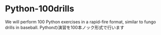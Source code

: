 # Python-100drills
We will perform 100 Python exercises in a rapid-fire format, similar to fungo drills in baseball.
Pythonの演習を100本ノック形式で行います
